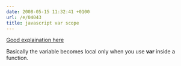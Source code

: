 ```yaml
---
date: 2008-05-15 11:32:41 +0100
url: /e/04043
title: javascript var scope
---
```



[Good explaination here](http://www.mredkj.com/tutorials/reference_js_intro.html#scope)

Basically the variable becomes local only when you use **var** inside a function.

